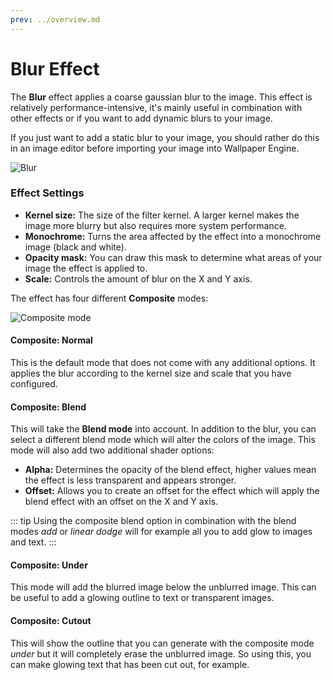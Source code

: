 ```yaml
---
prev: ../overview.md
---
```

# Blur Effect

The **Blur** effect applies a coarse gaussian blur to the image. This effect is relatively performance-intensive, it's mainly useful in combination with other effects or if you want to add dynamic blurs to your image.

If you just want to add a static blur to your image, you should rather do this in an image editor before importing your image into Wallpaper Engine.

![Blur](/wallpaper-engine-docs/img/effects/Blur.png)

### Effect Settings

* **Kernel size:** The size of the filter kernel. A larger kernel makes the image more blurry but also requires more system performance.
* **Monochrome:** Turns the area affected by the effect into a monochrome image (black and white).
* **Opacity mask:** You can draw this mask to determine what areas of your image the effect is applied to.
* **Scale:** Controls the amount of blur on the X and Y axis.

The effect has four different **Composite** modes:

![Composite mode](/wallpaper-engine-docs/img/effects/blur_composite_blend.png)

#### Composite: Normal

This is the default mode that does not come with any additional options. It applies the blur according to the kernel size and scale that you have configured.

#### Composite: Blend

This will take the **Blend mode** into account. In addition to the blur, you can select a different blend mode which will alter the colors of the image. This mode will also add two additional shader options:

* **Alpha:** Determines the opacity of the blend effect, higher values mean the effect is less transparent and appears stronger.
* **Offset:** Allows you to create an offset for the effect which will apply the blend effect with an offset on the X and Y axis.

::: tip
Using the composite blend option in combination with the blend modes *add* or *linear dodge* will for example all you to add glow to images and text.
:::

#### Composite: Under

This mode will add the blurred image below the unblurred image. This can be useful to add a glowing outline to text or transparent images.

#### Composite: Cutout

This will show the outline that you can generate with the composite mode *under* but it will completely erase the unblurred image. So using this, you can make glowing text that has been cut out, for example.
